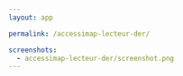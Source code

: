 ```yaml
---
layout: app

permalink: /accessimap-lecteur-der/

screenshots:
  - accessimap-lecteur-der/screenshot.png
---
```

